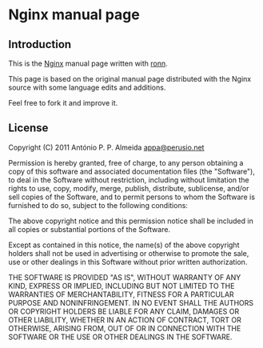 # Nginx manual page

## Introduction
This is the [Nginx](http://nginx.org) manual page written with
[ronn](http://github.com/rtomayko/ronn).

This page is based on the original manual page distributed with the
Nginx source with some language edits and additions.

Feel free to fork it and improve it.

## License

Copyright (C) 2011 António P. P. Almeida <appa@perusio.net>

Permission is hereby granted, free of charge, to any person obtaining a
copy of this software and associated documentation files (the "Software"),
to deal in the Software without restriction, including without limitation
the rights to use, copy, modify, merge, publish, distribute, sublicense,
and/or sell copies of the Software, and to permit persons to whom the
Software is furnished to do so, subject to the following conditions:

The above copyright notice and this permission notice shall be included in
all copies or substantial portions of the Software.

Except as contained in this notice, the name(s) of the above copyright
holders shall not be used in advertising or otherwise to promote the sale,
use or other dealings in this Software without prior written authorization.

THE SOFTWARE IS PROVIDED "AS IS", WITHOUT WARRANTY OF ANY KIND, EXPRESS OR
IMPLIED, INCLUDING BUT NOT LIMITED TO THE WARRANTIES OF MERCHANTABILITY,
FITNESS FOR A PARTICULAR PURPOSE AND NONINFRINGEMENT.  IN NO EVENT SHALL
THE AUTHORS OR COPYRIGHT HOLDERS BE LIABLE FOR ANY CLAIM, DAMAGES OR OTHER
LIABILITY, WHETHER IN AN ACTION OF CONTRACT, TORT OR OTHERWISE, ARISING
FROM, OUT OF OR IN CONNECTION WITH THE SOFTWARE OR THE USE OR OTHER
DEALINGS IN THE SOFTWARE.

